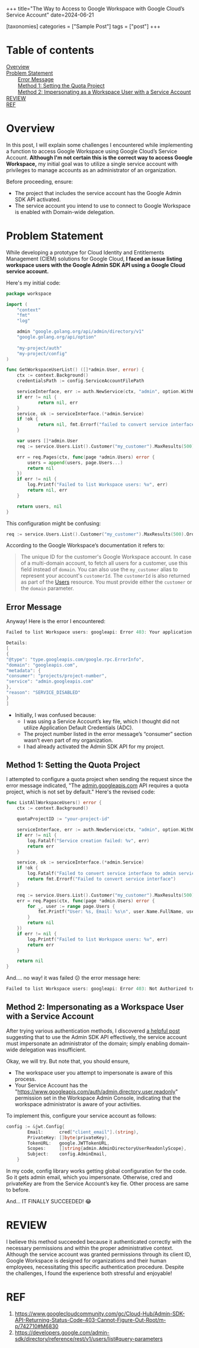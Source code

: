 +++
title="The Way to Access to Google Workspace with Google Cloud’s Service Account"
date=2024-06-21

[taxonomies]
categories = ["Sample Post"]
tags = ["post"]
+++

# Table of contents
[Overview](#overview) <br/>
[Problem Statement](#problem-statement) <br/>
&nbsp;&nbsp;&nbsp;&nbsp;&nbsp;&nbsp;&nbsp;&nbsp;[Error Message](#error-message) <br/>
&nbsp;&nbsp;&nbsp;&nbsp;&nbsp;&nbsp;&nbsp;&nbsp;[Method 1: Setting the Quota Project](#method-1-setting-the-quota-project) <br/>
&nbsp;&nbsp;&nbsp;&nbsp;&nbsp;&nbsp;&nbsp;&nbsp;[Method 2: Impersonating as a Workspace User with a Service Account](#method-2-impersonating-as-a-workspace-user-with-a-service-account) <br/>
[REVIEW](#review) <br/>
[REF](#ref) <br/>

# Overview

In this post, I will explain some challenges I encountered while implementing a function to access Google Workspace using Google Cloud’s Service Account. **Although I'm not certain this is the correct way to access Google Workspace,** my initial goal was to utilize a single service account with privileges to manage accounts as an administrator of an organization.

Before proceeding, ensure:

- The project that includes the service account has the Google Admin SDK API activated.
- The service account you intend to use to connect to Google Workspace is enabled with Domain-wide delegation.

# Problem Statement

While developing a prototype for Cloud Identity and Entitlements Management (CIEM) solutions for Google Cloud, **I faced an issue listing workspace users with the Google Admin SDK API using a Google Cloud service account.**

Here's my initial code:

```go
package workspace

import (
	"context"
	"fmt"
	"log"

	admin "google.golang.org/api/admin/directory/v1"
	"google.golang.org/api/option"
	
	"my-project/auth"
	"my-project/config"
)

func GetWorkspaceUserList() ([]*admin.User, error) {
	ctx := context.Background()
	credentialsPath := config.ServiceAccountFilePath

	serviceInterface, err := auth.NewService(ctx, "admin", option.WithHTTPClient(config.Client(ctx)))
    if err != nil {
			return nil, err
    }
	service, ok := serviceInterface.(*admin.Service)
    if !ok {
			return nil, fmt.Errorf("failed to convert service interface")
    }

	var users []*admin.User
	req := service.Users.List().Customer("my_customer").MaxResults(500).OrderBy("email")

	err = req.Pages(ctx, func(page *admin.Users) error {
		users = append(users, page.Users...)
		return nil
	})
	if err != nil {
		log.Printf("Failed to list Workspace users: %v", err)
		return nil, err
	}

	return users, nil
}
```

This configuration might be confusing:

```go
req := service.Users.List().Customer("my_customer").MaxResults(500).OrderBy("email")
```

According to the Google Workspace’s documentation it refers to:

> The unique ID for the customer's Google Workspace account. In case of a multi-domain account, to fetch all users for a customer, use this field instead of `domain`. You can also use the `my_customer` alias to represent your account's `customerId`. The `customerId` is also returned as part of the [Users](https://developers.google.com/admin-sdk/directory/v1/reference/users) resource. You must provide either the `customer` or the `domain` parameter.
> 

## Error Message

Anyway! Here is the error I encountered:

```go
Failed to list Workspace users: googleapi: Error 403: Your application is authenticating by using local Application Default Credentials. The admin.googleapis.com API requires a quota project, which is not set by default. 

Details:
[
{
"@type": "type.googleapis.com/google.rpc.ErrorInfo",
"domain": "googleapis.com",
"metadata": {
"consumer": "projects/project-number",
"service": "admin.googleapis.com"
},
"reason": "SERVICE_DISABLED"
}
]
```

- Initially, I was confused because:
    - I was using a Service Account’s key file, which I thought did not utilize Application Default Credentials (ADC).
    - The project number listed in the error message’s “consumer” section wasn’t even part of my organization.
    - I had already activated the Admin SDK API for my project.

## Method 1: Setting the Quota Project

I attempted to configure a quota project when sending the request since the error message indicated, "The [admin.googleapis.com](http://admin.googleapis.com/) API requires a quota project, which is not set by default." Here's the revised code:

```go
func ListAllWorkspaceUsers() error {
    ctx := context.Background()

    quotaProjectID := "your-project-id"

    serviceInterface, err := auth.NewService(ctx, "admin", option.WithQuotaProject(quotaProjectID))
    if err != nil {
        log.Fatalf("Service creation failed: %v", err)
        return err
    }

    service, ok := serviceInterface.(*admin.Service)
    if !ok {
        log.Fatalf("Failed to convert service interface to admin service")
        return fmt.Errorf("Failed to convert service interface")
    }

    req := service.Users.List().Customer("my_customer").MaxResults(500).OrderBy("email")
    err = req.Pages(ctx, func(page *admin.Users) error {
        for _, user := range page.Users {
            fmt.Printf("User: %s, Email: %s\n", user.Name.FullName, user.PrimaryEmail)
        }
        return nil
    })
    if err != nil {
        log.Printf("Failed to list Workspace users: %v", err)
        return err
    }

    return nil
}
```

And…. no way! it was failed 😕 the error message here:

```go
Failed to list Workspace users: googleapi: Error 403: Not Authorized to access this resource/api, forbidden
```

## Method 2: Impersonating as a Workspace User with a Service Account

After trying various authentication methods, I discovered [a helpful post](https://www.googlecloudcommunity.com/gc/Cloud-Hub/Admin-SDK-API-Returning-Status-Code-403-Cannot-Figure-Out-Root/m-p/742710#M6830) suggesting that to use the Admin SDK API effectively, the service account must impersonate an administrator of the domain; simply enabling domain-wide delegation was insufficient.

Okay, we will try. But note that, you should ensure,

- The workspace user you attempt to impersonate is aware of this process.
- Your Service Account has the "https://www.googleapis.com/auth/admin.directory.user.readonly" permission set in the Workspace Admin Console, indicating that the workspace administrator is aware of your activities.

To implement this, configure your service account as follows:

```go
config := &jwt.Config{
        Email:      cred["client_email"].(string),
        PrivateKey: []byte(privateKey),
        TokenURL:   google.JWTTokenURL,
        Scopes:     []string{admin.AdminDirectoryUserReadonlyScope},
        Subject:    config.AdminEmail,
    }
```

In my code, config library works getting global configuration for the code. So it gets admin email, which you impersonate. Otherwise, cred and privateKey are from the Service Account’s key fie. Other process are same to before. 

And… IT FINALLY SUCCEEDED! 😂

# REVIEW

I believe this method succeeded because it authenticated correctly with the necessary permissions and within the proper administrative context. Although the service account was granted permissions through its client ID, Google Workspace is designed for organizations and their human employees, necessitating this specific authentication procedure. Despite the challenges, I found the experience both stressful and enjoyable!

# REF

1. https://www.googlecloudcommunity.com/gc/Cloud-Hub/Admin-SDK-API-Returning-Status-Code-403-Cannot-Figure-Out-Root/m-p/742710#M6830
2. https://developers.google.com/admin-sdk/directory/reference/rest/v1/users/list#query-parameters